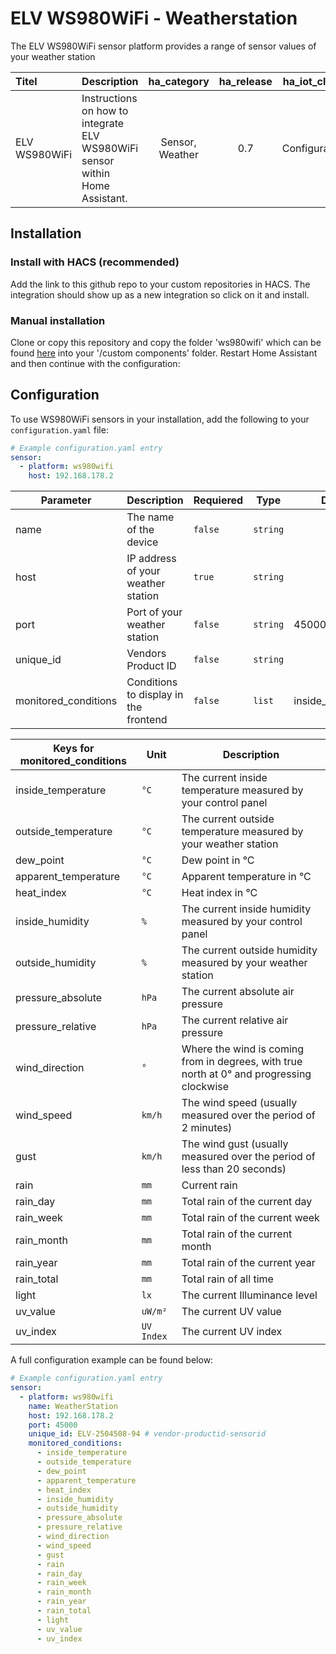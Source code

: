 # ELV WS980WiFi - Weatherstation

The ELV WS980WiFi sensor platform provides a range of sensor values of your weather station

| Titel | Description | ha_category | ha_release | ha_iot_class | ha_domain |
| :--- | :--- | :---: | :---: | :---: | :---: |
| ELV WS980WiFi | Instructions on how to integrate ELV WS980WiFi sensor within Home Assistant. | Sensor, Weather | 0.7 | Configurable | ws980wifi |

## Installation
### Install with HACS (recommended)

Add the link to this github repo to your custom repositories in HACS. The integration should show up as a new integration so click on it and install.

### Manual installation

Clone or copy this repository and copy the folder 'ws980wifi' which can be found [here](https://github.com/eXtgmA/ws980wifi/tree/master/custom_components) into your '/custom components' folder.
Restart Home Assistant and then continue with the configuration:

## Configuration

To use WS980WiFi sensors in your installation, add the following to your `configuration.yaml` file:

```yaml
# Example configuration.yaml entry
sensor:
  - platform: ws980wifi
    host: 192.168.178.2
```
|Parameter            |Description                           |Requiered     |Type           |Default           |
|---------------------|--------------------------------------|--------------|---------------|------------------|
|name                 |The name of the device                |`false`       |`string`         |                  |
|host                 |IP address of your weather station    |`true`        |`string`         |                  |
|port                 |Port of your weather station          |`false`       |`string`         |45000             |
|unique_id            |Vendors Product ID                    |`false`       |`string`         |                  |
|monitored_conditions |Conditions to display in the frontend |`false`       |`list`           |inside_temperature|

|Keys for monitored_conditions |Unit |Description                                                               |
|------------------------------|-----|--------------------------------------------------------------------------|
|inside_temperature   |`°C`       |The current inside temperature measured by your control panel       |
|outside_temperature  |`°C`       |The current outside temperature measured by your weather station   |
|dew_point            |`°C`       |Dew point in °C
|apparent_temperature |`°C`       |Apparent temperature in °C
|heat_index           |`°C`       |Heat index in °C
|inside_humidity      |`%`        |The current inside humidity measured by your control panel
|outside_humidity     |`%`        |The current outside humidity measured by your weather station
|pressure_absolute    |`hPa`      |The current absolute air pressure
|pressure_relative    |`hPa`      |The current relative air pressure
|wind_direction       |`°`        |Where the wind is coming from in degrees, with true north at 0° and progressing clockwise
|wind_speed           |`km/h`     |The wind speed (usually measured over the period of 2 minutes)
|gust                 |`km/h`     |The wind gust (usually measured over the period of less than 20 seconds)
|rain                 |`mm`       |Current rain
|rain_day             |`mm`       |Total rain of the current day
|rain_week            |`mm`       |Total rain of the current week
|rain_month           |`mm`       |Total rain of the current month
|rain_year            |`mm`       |Total rain of the current year
|rain_total           |`mm`       |Total rain of all time
|light                |`lx`       |The current Illuminance level
|uv_value             |`uW/m²`    |The current UV value
|uv_index             |`UV Index `|The current UV index


A full configuration example can be found below:

```yaml
# Example configuration.yaml entry
sensor:
  - platform: ws980wifi
    name: WeatherStation
    host: 192.168.178.2
    port: 45000
    unique_id: ELV-2504508-94 # vendor-productid-sensorid
    monitored_conditions:
      - inside_temperature
      - outside_temperature
      - dew_point
      - apparent_temperature
      - heat_index
      - inside_humidity
      - outside_humidity
      - pressure_absolute
      - pressure_relative
      - wind_direction
      - wind_speed
      - gust
      - rain
      - rain_day
      - rain_week
      - rain_month
      - rain_year
      - rain_total
      - light
      - uv_value
      - uv_index
```
